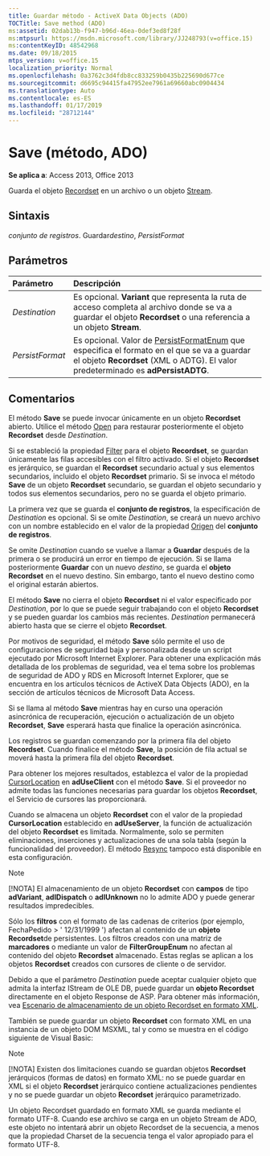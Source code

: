 ```yaml
---
title: Guardar método - ActiveX Data Objects (ADO)
TOCTitle: Save method (ADO)
ms:assetid: 02dab13b-f947-b96d-46ea-0def3ed8f28f
ms:mtpsurl: https://msdn.microsoft.com/library/JJ248793(v=office.15)
ms:contentKeyID: 48542968
ms.date: 09/18/2015
mtps_version: v=office.15
localization_priority: Normal
ms.openlocfilehash: 0a3762c3d4fdb8cc833259b0435b225690d677ce
ms.sourcegitcommit: d6695c94415fa47952ee7961a69660abc0904434
ms.translationtype: Auto
ms.contentlocale: es-ES
ms.lasthandoff: 01/17/2019
ms.locfileid: "28712144"
---
```

# <a name="save-method-ado"></a>Save (método, ADO)

**Se aplica a**: Access 2013, Office 2013

Guarda el objeto [Recordset](recordset-object-ado.md) en un archivo o un objeto [Stream](stream-object-ado.md).

## <a name="syntax"></a>Sintaxis

*conjunto de registros*. Guardar*destino*, *PersistFormat*

## <a name="parameters"></a>Parámetros

|Parámetro|Descripción|
|:--------|:----------|
|*Destination* |Es opcional. **Variant** que representa la ruta de acceso completa al archivo donde se va a guardar el objeto **Recordset** o una referencia a un objeto **Stream**.|
|*PersistFormat* |Es opcional. Valor de [PersistFormatEnum](persistformatenum.md) que especifica el formato en el que se va a guardar el objeto **Recordset** (XML o ADTG). El valor predeterminado es **adPersistADTG**.|

## <a name="remarks"></a>Comentarios

El método **Save** se puede invocar únicamente en un objeto **Recordset** abierto. Utilice el método [Open](open-method-ado-recordset.md) para restaurar posteriormente el objeto **Recordset** desde *Destination*.

Si se estableció la propiedad [Filter](filter-property-ado.md) para el objeto **Recordset**, se guardan únicamente las filas accesibles con el filtro activado. Si el objeto **Recordset** es jerárquico, se guardan el **Recordset** secundario actual y sus elementos secundarios, incluido el objeto **Recordset** primario. Si se invoca el método **Save** de un objeto **Recordset** secundario, se guardan el objeto secundario y todos sus elementos secundarios, pero no se guarda el objeto primario.

La primera vez que se guarda el **conjunto de registros**, la especificación de *Destination* es opcional. Si se omite *Destination*, se creará un nuevo archivo con un nombre establecido en el valor de la propiedad [Origen](source-property-ado-recordset.md) del **conjunto de registros**.

Se omite *Destination* cuando se vuelve a llamar a **Guardar** después de la primera o se producirá un error en tiempo de ejecución. Si se llama posteriormente **Guardar** con un nuevo *destino*, se guarda el **objeto Recordset** en el nuevo destino. Sin embargo, tanto el nuevo destino como el original estarán abiertos.

El método **Save** no cierra el objeto **Recordset** ni el valor especificado por *Destination*, por lo que se puede seguir trabajando con el objeto **Recordset** y se pueden guardar los cambios más recientes. *Destination* permanecerá abierto hasta que se cierre el objeto **Recordset**.

Por motivos de seguridad, el método **Save** sólo permite el uso de configuraciones de seguridad baja y personalizada desde un script ejecutado por Microsoft Internet Explorer. Para obtener una explicación más detallada de los problemas de seguridad, vea el tema sobre los problemas de seguridad de ADO y RDS en Microsoft Internet Explorer, que se encuentra en los artículos técnicos de ActiveX Data Objects (ADO), en la sección de artículos técnicos de Microsoft Data Access.

Si se llama al método **Save** mientras hay en curso una operación asincrónica de recuperación, ejecución o actualización de un objeto **Recordset**, **Save** esperará hasta que finalice la operación asincrónica.

Los registros se guardan comenzando por la primera fila del objeto **Recordset**. Cuando finalice el método **Save**, la posición de fila actual se moverá hasta la primera fila del objeto **Recordset**.

Para obtener los mejores resultados, establezca el valor de la propiedad [CursorLocation](cursorlocation-property-ado.md) en **adUseClient** con el método **Save**. Si el proveedor no admite todas las funciones necesarias para guardar los objetos **Recordset**, el Servicio de cursores las proporcionará.

Cuando se almacena un objeto **Recordset** con el valor de la propiedad **CursorLocation** establecido en **adUseServer**, la función de actualización del objeto **Recordset** es limitada. Normalmente, solo se permiten eliminaciones, inserciones y actualizaciones de una sola tabla (según la funcionalidad del proveedor). El método [Resync](resync-method-ado.md) tampoco está disponible en esta configuración.

> [!NOTE]
> [!NOTA] El almacenamiento de un objeto **Recordset** con **campos** de tipo **adVariant**, **adIDispatch** o **adIUnknown** no lo admite ADO y puede generar resultados impredecibles.

Sólo los **filtros** con el formato de las cadenas de criterios (por ejemplo, FechaPedido \> ' 12/31/1999 ') afectan al contenido de un **objeto Recordset**de persistentes. Los filtros creados con una matriz de **marcadores** o mediante un valor de **FilterGroupEnum** no afectan al contenido del objeto **Recordset** almacenado. Estas reglas se aplican a los objetos **Recordset** creados con cursores de cliente o de servidor.

Debido a que el parámetro *Destination* puede aceptar cualquier objeto que admita la interfaz IStream de OLE DB, puede guardar un **objeto Recordset** directamente en el objeto Response de ASP. Para obtener más información, vea [Escenario de almacenamiento de un objeto Recordset en formato XML](xml-recordset-persistence-scenario.md).

También se puede guardar un objeto **Recordset** con formato XML en una instancia de un objeto DOM MSXML, tal y como se muestra en el código siguiente de Visual Basic:

> [!NOTE]
> [!NOTA] Existen dos limitaciones cuando se guardan objetos **Recordset** jerárquicos (formas de datos) en formato XML: no se puede guardar en XML si el objeto **Recordset** jerárquico contiene actualizaciones pendientes y no se puede guardar un objeto **Recordset** jerárquico parametrizado.

Un objeto Recordset guardado en formato XML se guarda mediante el formato UTF-8. Cuando ese archivo se carga en un objeto Stream de ADO, este objeto no intentará abrir un objeto Recordset de la secuencia, a menos que la propiedad Charset de la secuencia tenga el valor apropiado para el formato UTF-8.

